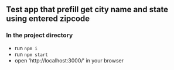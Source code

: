 ## Test app that prefill get city name and state using entered zipcode

 ### In the project directory
 * run `npm i`
 * run `npm start`
 * open 'http://localhost:3000/' in your browser
